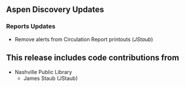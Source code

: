 ## Aspen Discovery Updates
### Reports Updates
- Remove alerts from Circulation Report printouts (*JStaub*)

## This release includes code contributions from
- Nashville Public Library
    - James Staub (JStaub)
